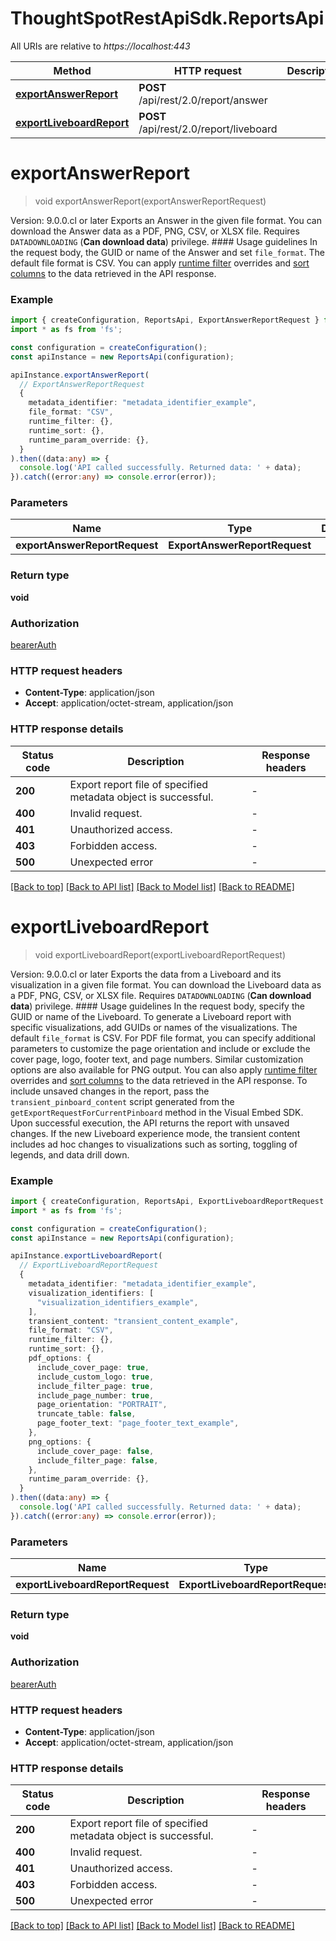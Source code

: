 # ThoughtSpotRestApiSdk.ReportsApi

All URIs are relative to *https://localhost:443*

Method | HTTP request | Description
------------- | ------------- | -------------
[**exportAnswerReport**](ReportsApi.md#exportAnswerReport) | **POST** /api/rest/2.0/report/answer | 
[**exportLiveboardReport**](ReportsApi.md#exportLiveboardReport) | **POST** /api/rest/2.0/report/liveboard | 


# **exportAnswerReport**
> void exportAnswerReport(exportAnswerReportRequest)

  Version: 9.0.0.cl or later  Exports an Answer in the given file format. You can download the Answer data as a PDF, PNG, CSV, or XLSX file.  Requires `DATADOWNLOADING` (**Can download data**) privilege.  #### Usage guidelines  In the request body, the GUID or name of the Answer and set `file_format`. The default file format is CSV.  You can apply [runtime filter](https://developers.thoughtspot.com/docs/?pageid=runtime-filters#_apply_runtime_filters_via_rest_api_v2_0_endpoints) overrides and [sort columns](https://developers.thoughtspot.com/docs/?pageid=runtime-sort#_rest_api_v2_0) to the data retrieved in the API response.      

### Example


```typescript
import { createConfiguration, ReportsApi, ExportAnswerReportRequest } from '@thoughtspot/rest-api-sdk';
import * as fs from 'fs';

const configuration = createConfiguration();
const apiInstance = new ReportsApi(configuration);

apiInstance.exportAnswerReport(
  // ExportAnswerReportRequest
  {
    metadata_identifier: "metadata_identifier_example",
    file_format: "CSV",
    runtime_filter: {},
    runtime_sort: {},
    runtime_param_override: {},
  } 
).then((data:any) => {
  console.log('API called successfully. Returned data: ' + data);
}).catch((error:any) => console.error(error));


```


### Parameters

Name | Type | Description  | Notes
------------- | ------------- | ------------- | -------------
 **exportAnswerReportRequest** | **ExportAnswerReportRequest**|  |


### Return type

**void**

### Authorization

[bearerAuth](README.md#bearerAuth)

### HTTP request headers

 - **Content-Type**: application/json
 - **Accept**: application/octet-stream, application/json


### HTTP response details
| Status code | Description | Response headers |
|-------------|-------------|------------------|
**200** | Export report file of specified metadata object is successful. |  -  |
**400** | Invalid request. |  -  |
**401** | Unauthorized access. |  -  |
**403** | Forbidden access. |  -  |
**500** | Unexpected error |  -  |

[[Back to top]](#) [[Back to API list]](README.md#documentation-for-api-endpoints) [[Back to Model list]](README.md#documentation-for-models) [[Back to README]](README.md)

# **exportLiveboardReport**
> void exportLiveboardReport(exportLiveboardReportRequest)

  Version: 9.0.0.cl or later  Exports the data from a Liveboard and its visualization in a given file format. You can download the Liveboard data as a PDF, PNG, CSV, or XLSX file.  Requires `DATADOWNLOADING` (**Can download data**) privilege.  #### Usage guidelines  In the request body, specify the GUID or name of the Liveboard. To generate a Liveboard report with specific visualizations, add GUIDs or names of the visualizations.  The default `file_format` is CSV. For PDF file format, you can specify additional parameters to customize the page orientation and include or exclude the cover page, logo, footer text, and page numbers. Similar customization options are also available for PNG output.  You can also apply [runtime filter](https://developers.thoughtspot.com/docs/?pageid=runtime-filters#_apply_runtime_filters_via_rest_api_v2_0_endpoints) overrides and [sort columns](https://developers.thoughtspot.com/docs/?pageid=runtime-sort#_rest_api_v2_0) to the data retrieved in the API response.  To include unsaved changes in the report, pass the `transient_pinboard_content` script generated from the `getExportRequestForCurrentPinboard` method in the Visual Embed SDK. Upon successful execution, the API returns the report with unsaved changes. If the new Liveboard experience mode, the transient content includes ad hoc changes to visualizations such as sorting, toggling of legends, and data drill down.      

### Example


```typescript
import { createConfiguration, ReportsApi, ExportLiveboardReportRequest } from '@thoughtspot/rest-api-sdk';
import * as fs from 'fs';

const configuration = createConfiguration();
const apiInstance = new ReportsApi(configuration);

apiInstance.exportLiveboardReport(
  // ExportLiveboardReportRequest
  {
    metadata_identifier: "metadata_identifier_example",
    visualization_identifiers: [
      "visualization_identifiers_example",
    ],
    transient_content: "transient_content_example",
    file_format: "CSV",
    runtime_filter: {},
    runtime_sort: {},
    pdf_options: {
      include_cover_page: true,
      include_custom_logo: true,
      include_filter_page: true,
      include_page_number: true,
      page_orientation: "PORTRAIT",
      truncate_table: false,
      page_footer_text: "page_footer_text_example",
    },
    png_options: {
      include_cover_page: false,
      include_filter_page: false,
    },
    runtime_param_override: {},
  } 
).then((data:any) => {
  console.log('API called successfully. Returned data: ' + data);
}).catch((error:any) => console.error(error));


```


### Parameters

Name | Type | Description  | Notes
------------- | ------------- | ------------- | -------------
 **exportLiveboardReportRequest** | **ExportLiveboardReportRequest**|  |


### Return type

**void**

### Authorization

[bearerAuth](README.md#bearerAuth)

### HTTP request headers

 - **Content-Type**: application/json
 - **Accept**: application/octet-stream, application/json


### HTTP response details
| Status code | Description | Response headers |
|-------------|-------------|------------------|
**200** | Export report file of specified metadata object is successful. |  -  |
**400** | Invalid request. |  -  |
**401** | Unauthorized access. |  -  |
**403** | Forbidden access. |  -  |
**500** | Unexpected error |  -  |

[[Back to top]](#) [[Back to API list]](README.md#documentation-for-api-endpoints) [[Back to Model list]](README.md#documentation-for-models) [[Back to README]](README.md)

